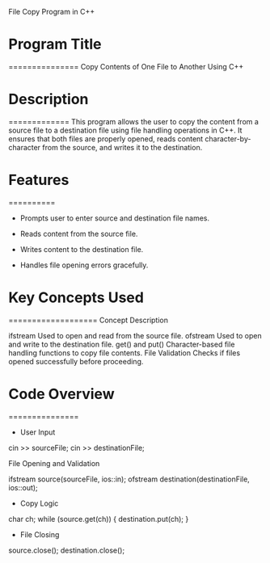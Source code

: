 File Copy Program in C++

# Program Title
===============
Copy Contents of One File to Another Using C++


# Description
=============
This program allows the user to copy the content from a source file to a destination file using file handling operations in C++. It ensures that both files are properly opened, reads content character-by-character from the source, and writes it to the destination.



# Features
==========
* Prompts user to enter source and destination file names.

*  Reads content from the source file.

* Writes content to the destination file.

* Handles file opening errors gracefully.



# Key Concepts Used
===================
Concept	Description

ifstream	Used to open and read from the source file.
ofstream	Used to open and write to the destination file.
get() and put()	Character-based file handling functions to copy file contents.
File Validation	Checks if files opened successfully before proceeding.



# Code Overview
===============
* User Input

cin >> sourceFile;
cin >> destinationFile;

File Opening and Validation

ifstream source(sourceFile, ios::in);
ofstream destination(destinationFile, ios::out);


* Copy Logic

char ch;
while (source.get(ch)) {
    destination.put(ch);
}


* File Closing

source.close();
destination.close();
